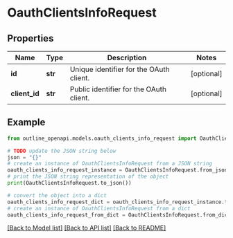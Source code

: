 # OauthClientsInfoRequest


## Properties

Name | Type | Description | Notes
------------ | ------------- | ------------- | -------------
**id** | **str** | Unique identifier for the OAuth client. | [optional] 
**client_id** | **str** | Public identifier for the OAuth client. | [optional] 

## Example

```python
from outline_openapi.models.oauth_clients_info_request import OauthClientsInfoRequest

# TODO update the JSON string below
json = "{}"
# create an instance of OauthClientsInfoRequest from a JSON string
oauth_clients_info_request_instance = OauthClientsInfoRequest.from_json(json)
# print the JSON string representation of the object
print(OauthClientsInfoRequest.to_json())

# convert the object into a dict
oauth_clients_info_request_dict = oauth_clients_info_request_instance.to_dict()
# create an instance of OauthClientsInfoRequest from a dict
oauth_clients_info_request_from_dict = OauthClientsInfoRequest.from_dict(oauth_clients_info_request_dict)
```
[[Back to Model list]](../README.md#documentation-for-models) [[Back to API list]](../README.md#documentation-for-api-endpoints) [[Back to README]](../README.md)


